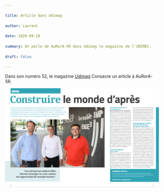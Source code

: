 ```yaml
---

title: Article dans Udimag

author: Laurent

date: 2020-09-10

summary: On parle de AuRorA-5R dans Udimag le magazine de l'UDIMEC.

draft: false

---
```


Dans son numéro 52, le magazine [Udimag](https://www.google.com/url?q=https://www.udimec.fr/sites/default/files/udimag_52_planche_bd.pdf&sa=D&ust=1611008001278000&usg=AOvVaw280wdeQFqEIXg4qSZigmgl) Consacre un article à AuRorA-5R.

![](images/image1.png)

